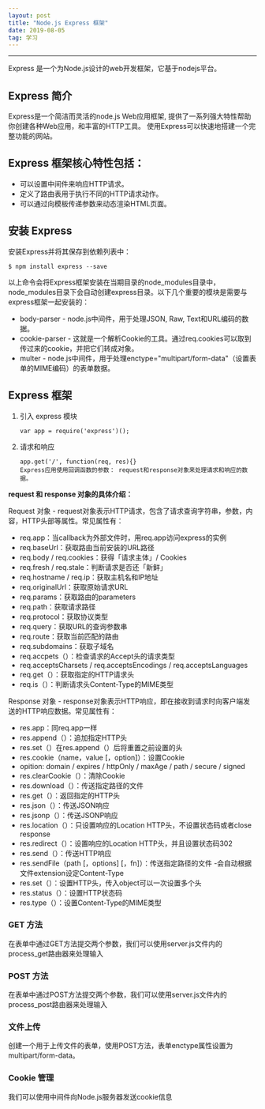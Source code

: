 ```yaml
---
layout: post
title: "Node.js Express 框架"
date: 2019-08-05
tag: 学习
---
```




---

Express 是一个为Node.js设计的web开发框架，它基于nodejs平台。



## Express 简介

Express是一个简洁而灵活的node.js Web应用框架, 提供了一系列强大特性帮助你创建各种Web应用，和丰富的HTTP工具。
使用Express可以快速地搭建一个完整功能的网站。



## Express 框架核心特性包括：

* 可以设置中间件来响应HTTP请求。
* 定义了路由表用于执行不同的HTTP请求动作。
* 可以通过向模板传递参数来动态渲染HTML页面。



## 安装 Express

安装Express并将其保存到依赖列表中：

```
$ npm install express --save
```

以上命令会将Express框架安装在当期目录的node_modules目录中， node_modules目录下会自动创建express目录。以下几个重要的模块是需要与express框架一起安装的：

* body-parser - node.js中间件，用于处理JSON, Raw, Text和URL编码的数据。
* cookie-parser - 这就是一个解析Cookie的工具。通过req.cookies可以取到传过来的cookie，并把它们转成对象。
* multer - node.js中间件，用于处理enctype="multipart/form-data"（设置表单的MIME编码）的表单数据。



## Express 框架

1. 引入 express 模块

   ```
   var app = require('express')();
   ```

2. 请求和响应

   ```
   app.get('/', function(req, res){}
   Express应用使用回调函数的参数： request和response对象来处理请求和响应的数据。
   ```



**request 和 response 对象的具体介绍：**

Request 对象 - request对象表示HTTP请求，包含了请求查询字符串，参数，内容，HTTP头部等属性。常见属性有：

- req.app：当callback为外部文件时，用req.app访问express的实例
- req.baseUrl：获取路由当前安装的URL路径
- req.body / req.cookies：获得「请求主体」/ Cookies
- req.fresh / req.stale：判断请求是否还「新鲜」
- req.hostname / req.ip：获取主机名和IP地址
- req.originalUrl：获取原始请求URL
- req.params：获取路由的parameters
- req.path：获取请求路径
- req.protocol：获取协议类型
- req.query：获取URL的查询参数串
- req.route：获取当前匹配的路由
- req.subdomains：获取子域名
- req.accpets（）：检查请求的Accept头的请求类型
- req.acceptsCharsets / req.acceptsEncodings / req.acceptsLanguages
- req.get（）：获取指定的HTTP请求头
- req.is（）：判断请求头Content-Type的MIME类型

Response 对象 - response对象表示HTTP响应，即在接收到请求时向客户端发送的HTTP响应数据。常见属性有：

-  res.app：同req.app一样
- res.append（）：追加指定HTTP头
- res.set（）在res.append（）后将重置之前设置的头
- res.cookie（name，value [，option]）：设置Cookie
- opition: domain / expires / httpOnly / maxAge / path / secure / signed
- res.clearCookie（）：清除Cookie
- res.download（）：传送指定路径的文件
- res.get（）：返回指定的HTTP头
- res.json（）：传送JSON响应
- res.jsonp（）：传送JSONP响应
- res.location（）：只设置响应的Location HTTP头，不设置状态码或者close response
- res.redirect（）：设置响应的Location HTTP头，并且设置状态码302
- res.send（）：传送HTTP响应
- res.sendFile（path [，options] [，fn]）：传送指定路径的文件 -会自动根据文件extension设定Content-Type
- res.set（）：设置HTTP头，传入object可以一次设置多个头
- res.status（）：设置HTTP状态码
- res.type（）：设置Content-Type的MIME类型



### GET 方法

在表单中通过GET方法提交两个参数，我们可以使用server.js文件内的process_get路由器来处理输入


### POST 方法

在表单中通过POST方法提交两个参数，我们可以使用server.js文件内的process_post路由器来处理输入


### 文件上传

创建一个用于上传文件的表单，使用POST方法，表单enctype属性设置为multipart/form-data。


### Cookie 管理

我们可以使用中间件向Node.js服务器发送cookie信息